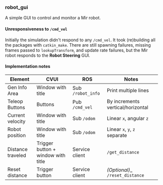 ### robot_gui

A simple GUI to control and monitor a Mir robot.

#### Unresponsiveness to `/cmd_vel`

Initially the simulation didn't respond to any `/cmd_vel`. It took (re)building all the packages with `catkin_make`. There are still spawning failures, missing frames passed to `lookupTransform`, and update rate failures, but the Mir robot responds to the **Robot Steering** GUI. 

#### Implementation notes

Element | CVUI | ROS | Notes
--- | --- | --- | ---
Gen Info Area | Window with title | Sub `/robot_info` | Print multiple lines
Teleop Buttons | Buttons | Pub `/cmd_vel` | By increments vertical/horizontal
Current velocity | Window with title | Sub `/odom` | Linear `x`, angular `z`
Robot position | Window with title | Sub `/odom` | Linear `x`, `y`, `z` separate
Distance traveled | Trigger button + window with title | Service client | `/get_distance`
Reset distance | Trigger button | Service client | _(Optional)__ `/reset_distance`
